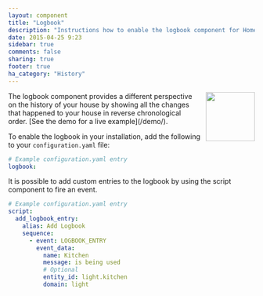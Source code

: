 ```yaml
---
layout: component
title: "Logbook"
description: "Instructions how to enable the logbook component for Home Assistant."
date: 2015-04-25 9:23
sidebar: true
comments: false
sharing: true
footer: true
ha_category: "History"
---
```


<img src='/images/screenshots/logbook.png' style='margin-left:10px; float: right;' height="100" />
The logbook component provides a different perspective on the history of your house by showing all
the changes that happened to your house in reverse chronological order.
[See the demo for a live example](/demo/).

To enable the logbook in your installation, add the following to your `configuration.yaml` file:

```yaml
# Example configuration.yaml entry
logbook:
```

It is possible to add custom entries to the logbook by using the script component to fire an event.

```yaml
# Example configuration.yaml entry
script:
  add_logbook_entry:
    alias: Add Logbook
    sequence:
      - event: LOGBOOK_ENTRY
        event_data:
          name: Kitchen
          message: is being used
          # Optional
          entity_id: light.kitchen
          domain: light
```
